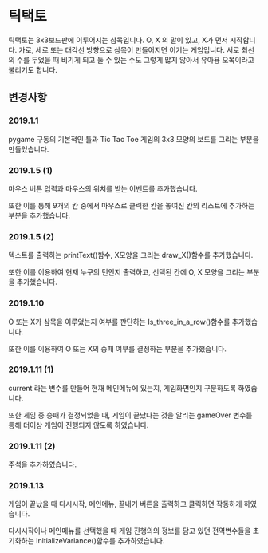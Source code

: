# 틱택토

틱택토는 3x3보드판에 이루어지는 삼목입니다. O, X 의 말이 있고, X가 먼저 시작합니다. 가로, 세로 또는 대각선 방향으로 삼목이 만들어지면 이기는 게임입니다. 서로 최선의 수를 두었을 때 비기게 되고 둘 수 있는 수도 그렇게 많지 않아서 유아용 오목이라고 불리기도 합니다.

## 변경사항

### 2019.1.1

pygame 구동의 기본적인 틀과 Tic Tac Toe 게임의 3x3 모양의 보드를 그리는 부분을 만들었습니다.

### 2019.1.5 (1)

마우스 버튼 입력과 마우스의 위치를 받는 이벤트를 추가했습니다.

또한 이를 통해 9개의 칸 중에서 마우스로 클릭한 칸을 놓여진 칸의 리스트에 추가하는 부분을 추가했습니다.

### 2019.1.5 (2)

텍스트를 출력하는 printText()함수, X모양을 그리는 draw_X()함수를 추가했습니다.

또한 이를 이용하여 현재 누구의 턴인지 출력하고, 선택된 칸에 O, X 모양을 그리는 부분을 추가했습니다.

### 2019.1.10

O 또는 X가 삼목을 이루었는지 여부를 판단하는 Is_three_in_a_row()함수를 추가했습니다.

또한 이를 이용하여 O 또는 X의 승패 여부를 결정하는 부분을 추가했습니다.

### 2019.1.11 (1)

current 라는 변수를 만들어 현재 메인메뉴에 있는지, 게임화면인지 구분하도록 하였습니다.

또한 게임 중 승패가 결정되었을 때, 게임이 끝났다는 것을 알리는 gameOver 변수를 통해 더이상 게임이 진행되지 않도록 하였습니다.

### 2019.1.11 (2)

주석을 추가하였습니다.

### 2019.1.13

게임이 끝났을 때 다시시작, 메인메뉴, 끝내기 버튼을 출력하고 클릭하면 작동하게 하였습니다.

다시시작이나 메인메뉴를 선택했을 때 게임 진행의의 정보를 담고 있던 전역변수들을 초기화하는 InitializeVariance()함수를 추가하였습니다.






